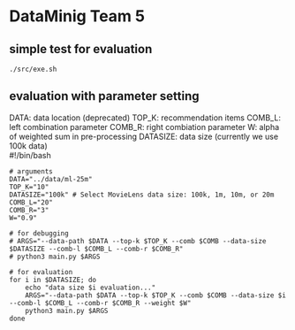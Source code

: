 # DataMinig Team 5

## simple test for evaluation
`./src/exe.sh`

## evaluation with parameter setting
DATA: data location (deprecated)
TOP_K: recommendation items 
COMB_L: left combination parameter
COMB_R: right combiation parameter
W: alpha of weighted sum in pre-processing
DATASIZE: data size (currently we use 100k data)  
    #!/bin/bash

    # arguments
    DATA="../data/ml-25m"
    TOP_K="10"
    DATASIZE="100k" # Select MovieLens data size: 100k, 1m, 10m, or 20m
    COMB_L="20"
    COMB_R="3"
    W="0.9"

    # for debugging
    # ARGS="--data-path $DATA --top-k $TOP_K --comb $COMB --data-size $DATASIZE --comb-l $COMB_L --comb-r $COMB_R"
    # python3 main.py $ARGS

    # for evaluation
    for i in $DATASIZE; do
        echo "data size $i evaluation..."
        ARGS="--data-path $DATA --top-k $TOP_K --comb $COMB --data-size $i --comb-l $COMB_L --comb-r $COMB_R --weight $W"
        python3 main.py $ARGS
    done
